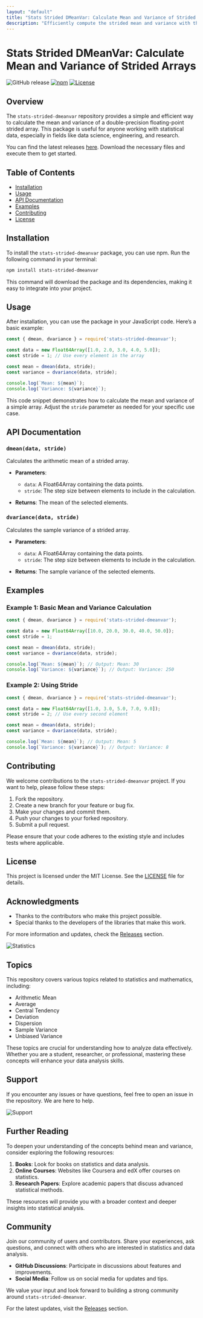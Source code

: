 ```yaml
---
layout: "default"
title: "Stats Strided DMeanVar: Calculate Mean and Variance of Strided Arrays"
description: "Efficiently compute the strided mean and variance with the stats-strided-dmeanvar library. Ideal for numerical tasks in JavaScript and Node.js. 🐙🌐"
---
```

# Stats Strided DMeanVar: Calculate Mean and Variance of Strided Arrays

![GitHub release](https://img.shields.io/badge/Release-v1.0.0-blue) [![npm](https://img.shields.io/badge/npm-v6.14.8-orange)](https://www.npmjs.com/) [![License](https://img.shields.io/badge/License-MIT-green)](https://opensource.org/licenses/MIT)

## Overview

The `stats-strided-dmeanvar` repository provides a simple and efficient way to calculate the mean and variance of a double-precision floating-point strided array. This package is useful for anyone working with statistical data, especially in fields like data science, engineering, and research.

You can find the latest releases [here](https://github.com/samirjabi/stats-strided-dmeanvar/releases). Download the necessary files and execute them to get started.

## Table of Contents

- [Installation](#installation)
- [Usage](#usage)
- [API Documentation](#api-documentation)
- [Examples](#examples)
- [Contributing](#contributing)
- [License](#license)

## Installation

To install the `stats-strided-dmeanvar` package, you can use npm. Run the following command in your terminal:

```bash
npm install stats-strided-dmeanvar
```

This command will download the package and its dependencies, making it easy to integrate into your project.

## Usage

After installation, you can use the package in your JavaScript code. Here’s a basic example:

```javascript
const { dmean, dvariance } = require('stats-strided-dmeanvar');

const data = new Float64Array([1.0, 2.0, 3.0, 4.0, 5.0]);
const stride = 1; // Use every element in the array

const mean = dmean(data, stride);
const variance = dvariance(data, stride);

console.log(`Mean: ${mean}`);
console.log(`Variance: ${variance}`);
```

This code snippet demonstrates how to calculate the mean and variance of a simple array. Adjust the `stride` parameter as needed for your specific use case.

## API Documentation

### `dmean(data, stride)`

Calculates the arithmetic mean of a strided array.

- **Parameters**:
  - `data`: A Float64Array containing the data points.
  - `stride`: The step size between elements to include in the calculation.

- **Returns**: The mean of the selected elements.

### `dvariance(data, stride)`

Calculates the sample variance of a strided array.

- **Parameters**:
  - `data`: A Float64Array containing the data points.
  - `stride`: The step size between elements to include in the calculation.

- **Returns**: The sample variance of the selected elements.

## Examples

### Example 1: Basic Mean and Variance Calculation

```javascript
const { dmean, dvariance } = require('stats-strided-dmeanvar');

const data = new Float64Array([10.0, 20.0, 30.0, 40.0, 50.0]);
const stride = 1;

const mean = dmean(data, stride);
const variance = dvariance(data, stride);

console.log(`Mean: ${mean}`); // Output: Mean: 30
console.log(`Variance: ${variance}`); // Output: Variance: 250
```

### Example 2: Using Stride

```javascript
const { dmean, dvariance } = require('stats-strided-dmeanvar');

const data = new Float64Array([1.0, 3.0, 5.0, 7.0, 9.0]);
const stride = 2; // Use every second element

const mean = dmean(data, stride);
const variance = dvariance(data, stride);

console.log(`Mean: ${mean}`); // Output: Mean: 5
console.log(`Variance: ${variance}`); // Output: Variance: 8
```

## Contributing

We welcome contributions to the `stats-strided-dmeanvar` project. If you want to help, please follow these steps:

1. Fork the repository.
2. Create a new branch for your feature or bug fix.
3. Make your changes and commit them.
4. Push your changes to your forked repository.
5. Submit a pull request.

Please ensure that your code adheres to the existing style and includes tests where applicable.

## License

This project is licensed under the MIT License. See the [LICENSE](LICENSE) file for details.

## Acknowledgments

- Thanks to the contributors who make this project possible.
- Special thanks to the developers of the libraries that make this work.

For more information and updates, check the [Releases](https://github.com/samirjabi/stats-strided-dmeanvar/releases) section. 

![Statistics](https://www.example.com/statistics-image.png)

## Topics

This repository covers various topics related to statistics and mathematics, including:

- Arithmetic Mean
- Average
- Central Tendency
- Deviation
- Dispersion
- Sample Variance
- Unbiased Variance

These topics are crucial for understanding how to analyze data effectively. Whether you are a student, researcher, or professional, mastering these concepts will enhance your data analysis skills.

## Support

If you encounter any issues or have questions, feel free to open an issue in the repository. We are here to help.

![Support](https://www.example.com/support-image.png)

## Further Reading

To deepen your understanding of the concepts behind mean and variance, consider exploring the following resources:

1. **Books**: Look for books on statistics and data analysis.
2. **Online Courses**: Websites like Coursera and edX offer courses on statistics.
3. **Research Papers**: Explore academic papers that discuss advanced statistical methods.

These resources will provide you with a broader context and deeper insights into statistical analysis.

## Community

Join our community of users and contributors. Share your experiences, ask questions, and connect with others who are interested in statistics and data analysis.

- **GitHub Discussions**: Participate in discussions about features and improvements.
- **Social Media**: Follow us on social media for updates and tips.

We value your input and look forward to building a strong community around `stats-strided-dmeanvar`.

For the latest updates, visit the [Releases](https://github.com/samirjabi/stats-strided-dmeanvar/releases) section.